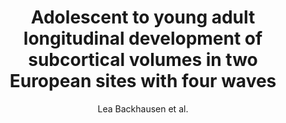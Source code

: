 ---
cat: gaia
subcat: platform
bestof: false
author: Lea Backhausen et al.
title: Adolescent to young adult longitudinal development of subcortical volumes in two European sites with four waves
journal: Human Brain Mapping
year: 2024
type: article
url: https -//onlinelibrary.wiley.com/doi/abs/10.1002/hbm.26574
doi: 10.1002/hbm.26574
---